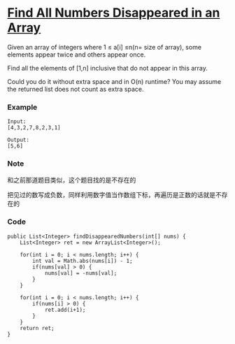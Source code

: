 # [Find All Numbers Disappeared in an Array](https://leetcode.com/problems/find-all-numbers-disappeared-in-an-array/description/)

Given an array of integers where 1 ≤ a\[i\] ≤n\(n= size of array\), some elements appear twice and others appear once.

Find all the elements of \[1,n\] inclusive that do not appear in this array.

Could you do it without extra space and in O\(n\) runtime? You may assume the returned list does not count as extra space.

### **Example**

```
Input:
[4,3,2,7,8,2,3,1]

Output:
[5,6]
```

### Note

和之前那道题目类似，这个题目找的是不存在的

把见过的数写成负数，同样利用数字值当作数组下标，再遍历是正数的话就是不存在的

### Code

```
public List<Integer> findDisappearedNumbers(int[] nums) {
    List<Integer> ret = new ArrayList<Integer>();
    
    for(int i = 0; i < nums.length; i++) {
        int val = Math.abs(nums[i]) - 1;
        if(nums[val] > 0) {
            nums[val] = -nums[val];
        }
    }
    
    for(int i = 0; i < nums.length; i++) {
        if(nums[i] > 0) {
            ret.add(i+1);
        }
    }
    return ret;
}
```



